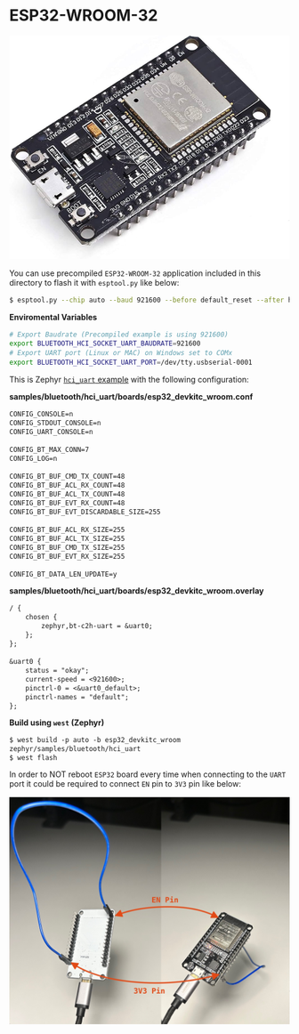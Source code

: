 # ESP32-WROOM-32

![ESP32-WROOM-32](esp32-wroom-32.jpg)

You can use precompiled `ESP32-WROOM-32` application included in this directory to flash it with `esptool.py` like below:

``` bash
$ esptool.py --chip auto --baud 921600 --before default_reset --after hard_reset write_flash -u --flash_mode dio --flash_freq 40m --flash_size detect 0x1000 misc/esp32/bootloader.bin 0x8000 misc/esp32/partitions.bin 0x10000 misc/esp32/esp32-hci-uart-app.bin
```

**Enviromental Variables**
``` bash
# Export Baudrate (Precompiled example is using 921600)
export BLUETOOTH_HCI_SOCKET_UART_BAUDRATE=921600
# Export UART port (Linux or MAC) on Windows set to COMx
export BLUETOOTH_HCI_SOCKET_UART_PORT=/dev/tty.usbserial-0001
```

This is Zephyr [`hci_uart` example](https://github.com/zephyrproject-rtos/zephyr/tree/main/samples/bluetooth/hci_uart) with the following configuration:

**samples/bluetooth/hci_uart/boards/esp32_devkitc_wroom.conf**
``` 
CONFIG_CONSOLE=n
CONFIG_STDOUT_CONSOLE=n
CONFIG_UART_CONSOLE=n

CONFIG_BT_MAX_CONN=7
CONFIG_LOG=n

CONFIG_BT_BUF_CMD_TX_COUNT=48
CONFIG_BT_BUF_ACL_RX_COUNT=48
CONFIG_BT_BUF_ACL_TX_COUNT=48
CONFIG_BT_BUF_EVT_RX_COUNT=48
CONFIG_BT_BUF_EVT_DISCARDABLE_SIZE=255

CONFIG_BT_BUF_ACL_RX_SIZE=255
CONFIG_BT_BUF_ACL_TX_SIZE=255
CONFIG_BT_BUF_CMD_TX_SIZE=255
CONFIG_BT_BUF_EVT_RX_SIZE=255

CONFIG_BT_DATA_LEN_UPDATE=y
```

**samples/bluetooth/hci_uart/boards/esp32_devkitc_wroom.overlay**
``` 
/ {
	chosen {
		zephyr,bt-c2h-uart = &uart0;
	};
};

&uart0 {
	status = "okay";
	current-speed = <921600>;
	pinctrl-0 = <&uart0_default>;
	pinctrl-names = "default";
};
```

**Build using `west` (Zephyr)**
```
$ west build -p auto -b esp32_devkitc_wroom zephyr/samples/bluetooth/hci_uart
$ west flash
```

In order to NOT reboot `ESP32` board every time when connecting to the `UART` port it could be required to connect `EN` pin to `3V3` pin like below:

![ESP32-WROOM-32](esp32-wroom-32-en-3v3.jpg)